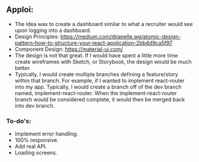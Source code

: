 ## Apploi:

  - The idea was to create a dashboard similar to what a recruiter would see upon logging into a dashboard.
  - Design Principles: https://medium.com/@janelle.wg/atomic-design-pattern-how-to-structure-your-react-application-2bb4d9ca5f97
  - Component Design: https://material-ui.com/
  - The design is not that great. If I would have spent a little more time create wireframes with Sketch, or Storybook, the design would be much better.
  - Typically, I would create multiple branches defining a feature/story within that branch. For example, if I wanted to implement react-router into my app. Typically, I would create a branch off of the dev branch named, implement-react-router. When the implement-react-router branch would be considered complete, it would then be merged back into dev branch.

### To-do's: 
  - Implement error handling.
  - 100% responsive.
  - Add real API.
  - Loading screens.
